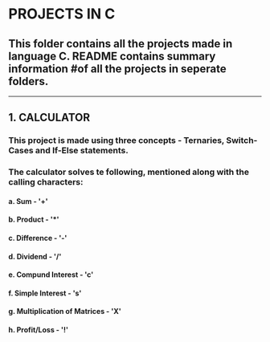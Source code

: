 # PROJECTS IN C
## This folder contains all the projects made in language C. README contains summary information #of all the projects in seperate folders.

_____________________________________ 

## 1. CALCULATOR

### This project is made using three concepts - Ternaries, Switch-Cases and If-Else statements.
### The calculator solves te following, mentioned along with the calling characters:

#### a. Sum - '+'
#### b. Product - '*'
#### c. Difference - '-'
#### d. Dividend - '/'
#### e. Compund Interest - 'c'
#### f. Simple Interest - 's'
#### g. Multiplication of Matrices - 'X'
#### h. Profit/Loss - '!'


